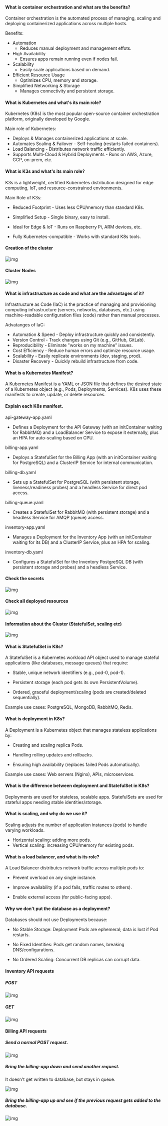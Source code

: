 #### What is container orchestration and what are the benefits?

Container orchestration is the automated process of managing, scaling and deploying containerized applications across multiple hosts.

Benefits:

- Automation
  - Reduces manual deployment and management effots.
- High Availability
  - Ensures apps remain running even if nodes fail.
- Scalability
  - Easily scale applications based on demand.
- Efficient Resource Usage
  - Optimizes CPU, memory and storage.
- Simplified Networking & Storage
  - Manages connectivity and persistent storage.

#### What is Kubernetes and what's its main role?

Kubernetes (K8s) is the most popular open-source container orchestration platform, originally developed by Google.

Main role of Kubernetes:

- Deploys & Manages containerized applications at scale.
- Automates Scaling & Failover - Self-healing (restarts failed containers).
- Load Balancing - Distributes network traffic efficiently.
- Supports Multi-Cloud & Hybrid Deployments - Runs on AWS, Azure, GCP, on-prem, etc.

#### What is K3s and what's its main role?

K3s is a lightweight, certified Kubernetes distribution designed for edge computing, IoT, and resource-constrained environments.

Main Role of K3s:

- Reduced Footprint - Uses less CPU/memory than standard K8s.

- Simplified Setup - Single binary, easy to install.

- Ideal for Edge & IoT - Runs on Raspberry Pi, ARM devices, etc.

- Fully Kubernetes-compatible - Works with standard K8s tools.

#### Creation of the cluster

![img](/image/create.png)

#### Cluster Nodes

![img](/image/nodes.png)

#### What is infrastructure as code and what are the advantages of it?

Infrastructure as Code (IaC) is the practice of managing and provisioning computing infrastructure (servers, networks, databases, etc.) using machine-readable configuration files (code) rather than manual processes.

Advatanges of IaC:

- Automation & Speed - Deploy infrastructure quickly and consistently.
- Version Control - Track changes using Git (e.g., GitHub, GitLab).
- Reproducibility - Eliminate "works on my machine" issues.
- Cost Efficiency - Reduce human errors and optimize resource usage.
- Scalability - Easily replicate environments (dev, staging, prod).
- Disaster Recovery - Quickly rebuild infrastructure from code.

#### What is a Kubernetes Manifest?

A Kubernetes Manifest is a YAML or JSON file that defines the desired state of a Kubernetes object (e.g., Pods, Deployments, Services). K8s uses these manifests to create, update, or delete resources.

#### Explain each K8s manifest.

api-gateway-app.yaml

- Defines a Deployment for the API Gateway (with an initContainer waiting for RabbitMQ) and a LoadBalancer Service to expose it externally, plus an HPA for auto-scaling based on CPU.

billing-app.yaml

- Deploys a StatefulSet for the Billing App (with an initContainer waiting for PostgreSQL) and a ClusterIP Service for internal communication.

billing-db.yaml

- Sets up a StatefulSet for PostgreSQL (with persistent storage, liveness/readiness probes) and a headless Service for direct pod access.

billing-queue.yaml

- Creates a StatefulSet for RabbitMQ (with persistent storage) and a headless Service for AMQP (queue) access.

inventory-app.yaml

- Manages a Deployment for the Inventory App (with an initContainer waiting for its DB) and a ClusterIP Service, plus an HPA for scaling.

inventory-db.yaml

- Configures a StatefulSet for the Inventory PostgreSQL DB (with persistent storage and probes) and a headless Service.

#### Check the secrets

![img](/image/secrets.png)

#### Check all deployed resources

![img](/image/rescources.png)

#### Information about the Cluster (StatefulSet, scaling etc)

![img](/image/fullresources.png)

#### What is StatefulSet in K8s?

A StatefulSet is a Kubernetes workload API object used to manage stateful applications (like databases, message queues) that require:

- Stable, unique network identifiers (e.g., pod-0, pod-1).

- Persistent storage (each pod gets its own PersistentVolume).

- Ordered, graceful deployment/scaling (pods are created/deleted sequentially).

Example use cases: PostgreSQL, MongoDB, RabbitMQ, Redis.

#### What is deployment in K8s?

A Deployment is a Kubernetes object that manages stateless applications by:

- Creating and scaling replica Pods.

- Handling rolling updates and rollbacks.

- Ensuring high availability (replaces failed Pods automatically).

Example use cases: Web servers (Nginx), APIs, microservices.

#### What is the difference between deployment and StatefulSet in K8s?

Deployments are used for stateless, scalable apps.
StatefulSets are used for stateful apps needing stable identities/storage.

#### What is scaling, and why do we use it?

Scaling adjusts the number of application instances (pods) to handle varying workloads.

- Horizontal scaling: adding more pods.
- Vertical scaling: increasing CPU/memory for existing pods.

#### What is a load balancer, and what is its role?

A Load Balancer distributes network traffic across multiple pods to:

- Prevent overload on any single instance.

- Improve availability (if a pod fails, traffic routes to others).

- Enable external access (for public-facing apps).

#### Why we don't put the database as a deployment?

Databases should not use Deployments because:

- No Stable Storage: Deployment Pods are ephemeral; data is lost if Pod restarts.

- No Fixed Identities: Pods get random names, breaking DNS/configurations.

- No Ordered Scaling: Concurrent DB replicas can corrupt data.

#### Inventory API requests

##### POST

![img](/image/inventory_1.png)

##### GET

![img](/image/inventory_2.png)

#### Billing API requests

##### Send a normal POST request.

![img](/image/billing_1.png)

##### Bring the billing-app down and send another request.

It doesn't get written to database, but stays in queue.

![img](/image/billing_2.png)

##### Bring the billing-app up and see if the previous request gets added to the database.

![img](/image/billing_3.png)
